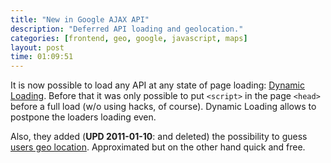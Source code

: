 ```yaml
---
title: "New in Google AJAX API"
description: "Deferred API loading and geolocation."
categories: [frontend, geo, google, javascript, maps]
layout: post
time: 01:09:51
---
```


It is now possible to load any API at any state of page loading: [Dynamic Loading](http://code.google.com/apis/ajax/documentation/#Dynamic). Before that it was only possible to put `<script>` in the page `<head>` before a full load (w/o using hacks, of course). Dynamic Loading allows to postpone the loaders loading even.

Also, they added (**UPD 2011-01-10**: and deleted) the possibility to guess [users geo location](http://code.google.com/apis/ajax/documentation/#ClientLocation). Approximated but on the other hand quick and free.